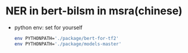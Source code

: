 # NER in bert-bilsm in msra(chinese)

- python env: set for yourself
  ```.sh
  env PYTHONPATH='./package/bert-for-tf2'
  env PYTHONPATH='./package/models-master'
  ```